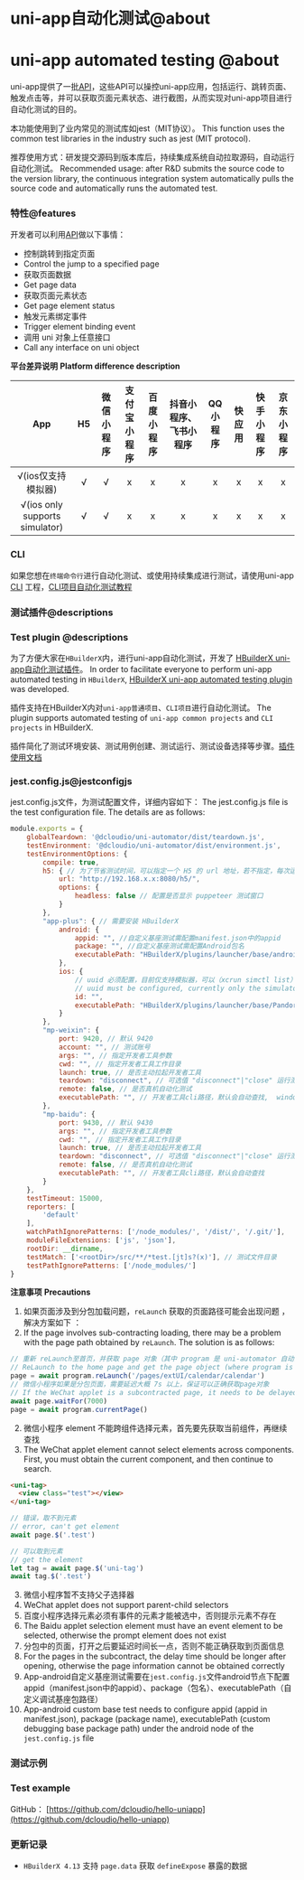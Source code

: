 
# uni-app自动化测试@about
# uni-app automated testing @about

uni-app提供了一批[API](./api.md)，这些API可以操控uni-app应用，包括运行、跳转页面、触发点击等，并可以获取页面元素状态、进行截图，从而实现对uni-app项目进行自动化测试的目的。

本功能使用到了业内常见的测试库如jest（MIT协议）。
This function uses the common test libraries in the industry such as jest (MIT protocol).

推荐使用方式：研发提交源码到版本库后，持续集成系统自动拉取源码，自动运行自动化测试。
Recommended usage: after R&D submits the source code to the version library, the continuous integration system automatically pulls the source code and automatically runs the automated test.

### 特性@features
开发者可以利用[API](./api.md)做以下事情：

* 控制跳转到指定页面
* Control the jump to a specified page
* 获取页面数据
* Get page data
* 获取页面元素状态
* Get page element status
* 触发元素绑定事件
* Trigger element binding event
* 调用 uni 对象上任意接口
* Call any interface on uni object

**平台差异说明**
**Platform difference description**

|App|H5|微信小程序|支付宝小程序|百度小程序|抖音小程序、飞书小程序|QQ小程序|快应用|快手小程序|京东小程序|
|:-:|:-:|:-:|:-:|:-:|:-:|:-:|:-:|:-:|:-:|
|√(ios仅支持模拟器)|√|√|x|x|x|x|x|x|x|
|√(ios only supports simulator)|√|√|x|x|x|x|x|x|x|

### CLI

如果您想在`终端命令行`进行自动化测试、或使用持续集成进行测试，请使用uni-app [CLI](https://uniapp.dcloud.net.cn/quickstart?id=_2-通过vue-cli命令行) 工程，[CLI项目自动化测试教程](uniapp-cli-project.md)

### 测试插件@descriptions
### Test plugin @descriptions

为了方便大家在`HBuilderX`内，进行uni-app自动化测试，开发了 [HBuilderX uni-app自动化测试插件](https://ext.dcloud.net.cn/plugin?id=5708)。
In order to facilitate everyone to perform uni-app automated testing in `HBuilderX`, [HBuilderX uni-app automated testing plugin](https://ext.dcloud.net.cn/plugin?id=5708) was developed.

插件支持在HBuilderX内对`uni-app普通项目`、`CLI项目`进行自动化测试。
The plugin supports automated testing of `uni-app common projects` and `CLI projects` in HBuilderX.

插件简化了测试环境安装、测试用例创建、测试运行、测试设备选择等步骤。[插件使用文档](./hbuilderx-extension/index)


### jest.config.js@jestconfigjs

jest.config.js文件，为测试配置文件，详细内容如下：
The jest.config.js file is the test configuration file. The details are as follows:

```js
module.exports = {
	globalTeardown: '@dcloudio/uni-automator/dist/teardown.js',
	testEnvironment: '@dcloudio/uni-automator/dist/environment.js',
	testEnvironmentOptions: {
		compile: true,
		h5: { // 为了节省测试时间，可以指定一个 H5 的 url 地址，若不指定，每次运行测试，会先 npm run dev:h5
			url: "http://192.168.x.x:8080/h5/",
			options: {
				headless: false // 配置是否显示 puppeteer 测试窗口
			}
		},
		"app-plus": { // 需要安装 HBuilderX
			android: {
				appid: "", //自定义基座测试需配置manifest.json中的appid
				package: "", //自定义基座测试需配置Android包名
				executablePath: "HBuilderX/plugins/launcher/base/android_base.apk" // apk 目录或自定义调试基座包路径
			},
			ios: {
				// uuid 必须配置，目前仅支持模拟器，可以（xcrun simctl list）查看要使用的模拟器 uuid
				// uuid must be configured, currently only the simulator is supported, you can (xcrun simctl list) view the simulator uuid to be used
				id: "",
				executablePath: "HBuilderX/plugins/launcher/base/Pandora_simulator.app" // ipa 目录
			}
		},
		"mp-weixin": {
			port: 9420, // 默认 9420
			account: "", // 测试账号
			args: "", // 指定开发者工具参数
			cwd: "", // 指定开发者工具工作目录
			launch: true, // 是否主动拉起开发者工具
			teardown: "disconnect", // 可选值 "disconnect"|"close" 运行测试结束后，断开开发者工具或关闭开发者工具
			remote: false, // 是否真机自动化测试
			executablePath: "", // 开发者工具cli路径，默认会自动查找,  windows: C:/Program Files (x86)/Tencent/微信web开发者工具/cli.bat", mac: /Applications/wechatwebdevtools.app/Contents/MacOS/cli
		},
		"mp-baidu": {
			port: 9430, // 默认 9430
			args: "", // 指定开发者工具参数
			cwd: "", // 指定开发者工具工作目录
			launch: true, // 是否主动拉起开发者工具
			teardown: "disconnect", // 可选值 "disconnect"|"close" 运行测试结束后，断开开发者工具或关闭开发者工具
			remote: false, // 是否真机自动化测试
			executablePath: "", // 开发者工具cli路径，默认会自动查找
		}
	},
	testTimeout: 15000,
	reporters: [
		'default'
	],
	watchPathIgnorePatterns: ['/node_modules/', '/dist/', '/.git/'],
	moduleFileExtensions: ['js', 'json'],
	rootDir: __dirname,
	testMatch: ['<rootDir>/src/**/*test.[jt]s?(x)'], // 测试文件目录
	testPathIgnorePatterns: ['/node_modules/']
}

```



**注意事项**
**Precautions**

1. 如果页面涉及到分包加载问题，`reLaunch` 获取的页面路径可能会出现问题 ，解决方案如下 ：
1. If the page involves sub-contracting loading, there may be a problem with the page path obtained by `reLaunch`. The solution is as follows:
```javascript
// 重新 reLaunch至首页，并获取 page 对象（其中 program 是 uni-automator 自动注入的全局对象）
// ReLaunch to the home page and get the page object (where program is the global object automatically injected by uni-automator)
page = await program.reLaunch('/pages/extUI/calendar/calendar')
// 微信小程序如果是分包页面，需要延迟大概 7s 以上，保证可以正确获取page对象
// If the WeChat applet is a subcontracted page, it needs to be delayed for more than 7s to ensure that the page object can be obtained correctly
await page.waitFor(7000)
page = await program.currentPage()
```

2. 微信小程序 element 不能跨组件选择元素，首先要先获取当前组件，再继续查找
2. The WeChat applet element cannot select elements across components. First, you must obtain the current component, and then continue to search.

```html
<uni-tag>
  <view class="test"></view>
</uni-tag>
```

```javascript
// 错误，取不到元素
// error, can't get element
await page.$('.test')

// 可以取到元素
// get the element
let tag = await page.$('uni-tag')
await tag.$('.test')
```

3. 微信小程序暂不支持父子选择器
3. WeChat applet does not support parent-child selectors
4. 百度小程序选择元素必须有事件的元素才能被选中，否则提示元素不存在
4. The Baidu applet selection element must have an event element to be selected, otherwise the prompt element does not exist
5. 分包中的页面，打开之后要延迟时间长一点，否则不能正确获取到页面信息
5. For the pages in the subcontract, the delay time should be longer after opening, otherwise the page information cannot be obtained correctly
6. App-android自定义基座测试需要在`jest.config.js`文件android节点下配置appid（manifest.json中的appid）、package（包名）、executablePath（自定义调试基座包路径）
6. App-android custom base test needs to configure appid (appid in manifest.json), package (package name), executablePath (custom debugging base package path) under the android node of the `jest.config.js` file

### 测试示例
### Test example

GitHub： [https://github.com/dcloudio/hello-uniapp](https://github.com/dcloudio/hello-uniapp)

### 更新记录

- `HBuilderX 4.13` 支持 `page.data` 获取 `defineExpose` 暴露的数据